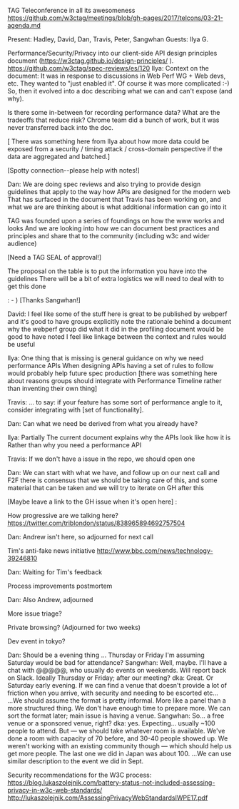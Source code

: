 TAG Teleconference in all its awesomeness
https://github.com/w3ctag/meetings/blob/gh-pages/2017/telcons/03-21-agenda.md

Present: Hadley, David, Dan, Travis, Peter, Sangwhan
Guests: Ilya G. 

Performance/Security/Privacy into our client-side API design principles document  (https://w3ctag.github.io/design-principles/ ).
https://github.com/w3ctag/spec-reviews/es/120
Ilya: Context on the document: It was in response to discussions in Web Perf WG + Web devs, etc. They wanted to "just enabled it". Of course it was more complicated :-) So, then it evolved into a doc describing what we can and can't expose (and why).

Is there some in-between for recording performance data? What are the tradeoffs that reduce risk? Chrome team did a bunch of work, but it was never transferred back into the doc.

[ There was something here from Ilya about how more data could be exposed from a security / timing attack / cross-domain perspective if the data are aggregated and batched.]

[Spotty connection--please help with notes!]

Dan: We are doing spec reviews and also trying to provide design guidelines that apply to the way how APIs are designed for the modern web
That has surfaced in the document that Travis has been working on, and what we are are thinking about is what additional information can go into it

TAG was founded upon a series of foundings on how the www works and looks
And we are looking into how we can document best practices and principles and share that to the community (including w3c and wider audience)

[Need a TAG SEAL of approval!]

The proposal on the table is to put the information you have into the guidelines
There will be a bit of extra logistics we will need to deal with to get this done


 : - ) [Thanks Sangwhan!]
 
 David: I feel like some of the stuff here is great to be published by webperf
 and it's good to have groups explicitly note the rationale behind a document
 why the webperf group did what it did in the profiling document would be good to have noted
 I feel like linkage between the context and rules would be useful
 
 Ilya: One thing that is missing is general guidance on why we need performance APIs
 When designing APIs having a set of rules to follow would probably help future spec production
[there was something here about reasons groups should integrate with Performance Timeline rather than inventing their own thing]

 Travis: 
      ... to say: if your feature has some sort of performance angle to it, consider integrating with [set of functionality].

Dan: Can what we need be derived from what you already have?

Ilya: Partially
The current document explains why the APIs look like how it is
Rather than why you need a performance API

Travis: If we don't have a issue in the repo, we should open one

Dan: We can start with what we have, and follow up on our next call and F2F
there is consensus that we should be taking care of this, and some material that can be taken
and we will try to iterate on GH after this

[Maybe leave a link to the GH issue when it's open here] :
 
How progressive are we talking here? https://twitter.com/triblondon/status/838965894692757504

Dan: Andrew isn't here, so adjourned for next call

Tim's anti-fake news initiative http://www.bbc.com/news/technology-39246810

Dan: Waiting for Tim's feedback

Process improvements postmortem

Dan: Also Andrew, adjourned

More issue triage?


Private browsing?
(Adjourned for two weeks)

Dev event in tokyo?

Dan: Should be a evening thing
... Thursday or Friday
I'm assuming Saturday would be bad for attendance?
Sangwhan: Well, maybe.  I'll have a chat with @@@@@, who usually do events on weekends. Will report back on Slack.  Ideally Thursday or Friday; after our meeting?
dka: Great. Or Saturday early evening. If we can find a venue that doesn't provide a lot of friction when you arrive, with security and needing to be escorted etc...
...We should assume the format is pretty informal. More like a panel than a more structured thing. We don't have enough time to prepare more.  We can sort the format later; main issue is having a venue.
Sangwhan: So... a free venue or a sponsored venue, right?
dka: yes.  Expecting... usually ~100 people to attend. But — we should take whatever room is available. We've done a room with capacity of 70 before, and 30-40 people showed up.  We weren't working with an existing community though — which should help us get more people.  The last one we did in Japan was about 100. 
...We can use similar description to the event we did in Sept.


Security recommendations for the W3C process: https://blog.lukaszolejnik.com/battery-status-not-included-assessing-privacy-in-w3c-web-standards/ http://lukaszolejnik.com/AssessingPrivacyWebStandardsIWPE17.pdf

